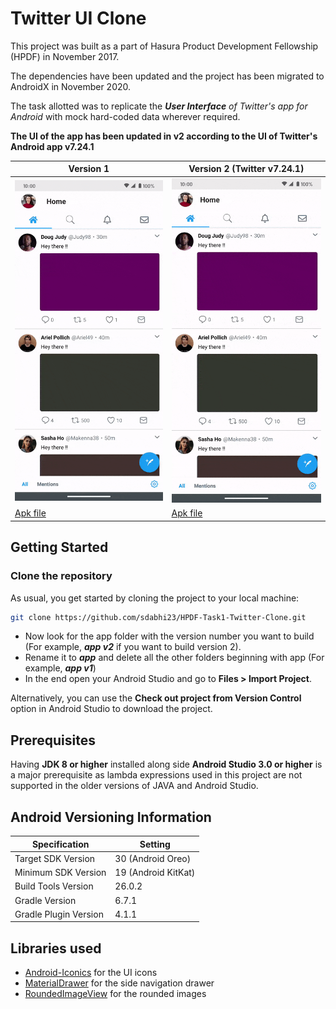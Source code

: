 # Twitter UI Clone

This project was built as a part of Hasura Product Development Fellowship (HPDF) in November 2017.

The dependencies have been updated and the project has been migrated to AndroidX in November 2020.

The task allotted was to replicate the _**User Interface** of Twitter's app for Android_ with mock hard-coded data wherever required.

**The UI of the app has been updated in v2 according to the UI of Twitter's Android app v7.24.1**

| Version 1                         | Version 2 (Twitter v7.24.1)       |
| --------------------------------- | --------------------------------- |
| ![v1](media/twitter-ui-v1.gif)    | ![v1](media/twitter-ui-v2.gif)    |
| [Apk file](apks/v1/app-debug.apk) | [Apk file](apks/v2/app-debug.apk) |

## Getting Started

### Clone the repository

As usual, you get started by cloning the project to your local machine:

```bash
git clone https://github.com/sdabhi23/HPDF-Task1-Twitter-Clone.git
```

- Now look for the app folder with the version number you want to build (For example, **_app v2_** if you want to build version 2).
- Rename it to **_app_** and delete all the other folders beginning with app (For example, **_app v1_**)
- In the end open your Android Studio and go to **Files > Import Project**.

Alternatively, you can use the **Check out project from Version Control** option in Android Studio to download the project.

## Prerequisites

Having **JDK 8 or higher** installed along side **Android Studio 3.0 or higher** is a major prerequisite as lambda expressions used in this project are not supported in the older versions of JAVA and Android Studio.

## Android Versioning Information

| Specification         | Setting             |
| --------------------- | ------------------- |
| Target SDK Version    | 30 (Android Oreo)   |
| Minimum SDK Version   | 19 (Android KitKat) |
| Build Tools Version   | 26.0.2              |
| Gradle Version        | 6.7.1               |
| Gradle Plugin Version | 4.1.1               |

## Libraries used

- [Android-Iconics](https://github.com/mikepenz/Android-Iconics) for the UI icons
- [MaterialDrawer](https://github.com/mikepenz/MaterialDrawer) for the side navigation drawer
- [RoundedImageView](https://github.com/vinc3m1/RoundedImageView) for the rounded images

